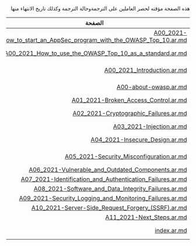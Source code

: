 <div dir="rtl" align='right'>
  
هذه الصفحة مؤقته لحصر العاملين على الترجمةوحالة الترجمة وكذلك تاريخ الانتهاء منها

| الصفحة                                                                                                                                                | المترجم         | المدقق       | الحالة     | تاريخ الانتهاء |
|-------------------------------------------------------------------------------------------------------------------------------------------------------|-----------------|--------------|------------|----------------|
| [A00_2021-How_to_start_an_AppSec_program_with_the_OWASP_Top_10.ar.md](/2021/docs/A00_2021-How_to_start_an_AppSec_program_with_the_OWASP_Top_10.ar.md) | محمد البوسعيدي  |              | جاري العمل | 18/09/2021     |
| [A00_2021_How_to_use_the_OWASP_Top_10_as_a_standard.ar.md](/2021/docs/A00_2021_How_to_use_the_OWASP_Top_10_as_a_standard.ar.md)                       | محمد البوسعيدي  |              | جاري العمل | 18/09/2021     |
| [A00_2021_Introduction.ar.md](/2021/docs/A00_2021_Introduction.ar.md)                                                                                 | مالك الدوسري    |              | جاري العمل | 15/09/2021     |
| [A00-about-owasp.ar.md](/2021/docs/A00-about-owasp.ar.md)                                                                                             | محمد البوسعيدي  |              | جاري العمل | 18/09/2021     |
| [A01_2021-Broken_Access_Control.ar.md](/2021/docs/A01_2021-Broken_Access_Control.ar.md)                                                               |                 |              |            |                |
| [A02_2021-Cryptographic_Failures.ar.md](/2021/docs/A02_2021-Cryptographic_Failures.ar.md)                                                             | نورة السبيعي    | رنا الزهراني |            | 18/09/2021     |
| [A03_2021-Injection.ar.md](/2021/docs/A03_2021-Injection.ar.md)                                                                                       |                 |              |            |                |
| [A04_2021-Insecure_Design.ar.md](/2021/docs/A04_2021-Insecure_Design.ar.md)                                                                           | الجوهرة السبيعي | نورة السبيعي |            | 18/09/2021     |
| [A05_2021-Security_Misconfiguration.ar.md](/2021/docs/A05_2021-Security_Misconfiguration.ar.md)                                                       | رنا الزهراني    | نورة السبيعي |            | 18/09/2021     |
| [A06_2021-Vulnerable_and_Outdated_Components.ar.md](/2021/docs/A06_2021-Vulnerable_and_Outdated_Components.ar.md)                                     |                 |              |            |                |
| [A07_2021-Identification_and_Authentication_Failures.ar.md](/2021/docs/A07_2021-Identification_and_Authentication_Failures.ar.md)                     |                 |              |            |                |
| [A08_2021-Software_and_Data_Integrity_Failures.ar.md](/2021/docs/A08_2021-Software_and_Data_Integrity_Failures.ar.md)                                 |                 |              |            |                |
| [A09_2021-Security_Logging_and_Monitoring_Failures.ar.md](/2021/docs/A09_2021-Security_Logging_and_Monitoring_Failures.ar.md)                         |                 |              |            |                |
| [A10_2021-Server-Side_Request_Forgery_(SSRF).ar.md](/2021/docs/A10_2021-Server-Side_Request_Forgery_(SSRF).ar.md)                                     |                 |              |            |                |
| [A11_2021-Next_Steps.ar.md](/2021/docs/A11_2021-Next_Steps.ar.md)                                                                                     |                 |              |            |                |
| [index.ar.md](/2021/docs/index.ar.md)                                                                                                                 | مالك الدوسري    |              | جاري العمل | 15/09/2021     |


